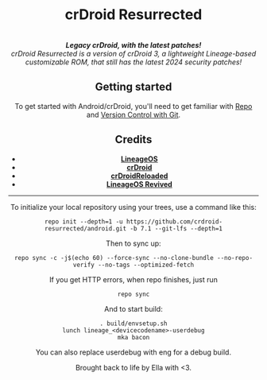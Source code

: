 <div align="center">
<h1>crDroid Resurrected</h1>
</br>
<strong><i> Legacy crDroid, with the latest patches! </i></strong>
</br>
<i> crDroid Resurrected is a version of crDroid 3, a lightweight Lineage-based customizable ROM, that still has the latest 2024 security patches! </i>
</br>

Getting started
---------------
To get started with Android/crDroid, you'll need to get
familiar with [Repo](https://source.android.com/source/using-repo.html) and [Version Control with Git](https://source.android.com/source/version-control.html).
  
Credits
-------
- [**LineageOS**](https://github.com/LineageOS)
- [**crDroid**](https://github.com/crdroidandroid)
- [**crDroidReloaded**](https://github.com/crdroidreloaded)
- [**LineageOS Revived**](https://github.com/lineageos-revived)
*********

To initialize your local repository using your trees, use a command like this:  
```
repo init --depth=1 -u https://github.com/crdroid-resurrected/android.git -b 7.1 --git-lfs --depth=1
```
Then to sync up:
```
repo sync -c -j$(echo 60) --force-sync --no-clone-bundle --no-repo-verify --no-tags --optimized-fetch
```
If you get HTTP errors, when repo finishes, just run
```
repo sync
```
And to start build:
```
. build/envsetup.sh
lunch lineage_<devicecodename>-userdebug
mka bacon
```
You can also replace userdebug with eng for a debug build.

Brought back to life by Ella with <3.
